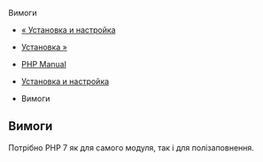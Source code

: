 Вимоги

-   [« Установка и настройка](ds.setup.html)
    
-   [Установка »](ds.installation.html)
    
-   [PHP Manual](index.html)
    
-   [Установка и настройка](ds.setup.html)
    
-   Вимоги
    

## Вимоги

Потрібно PHP 7 як для самого модуля, так і для полізаповнення.
